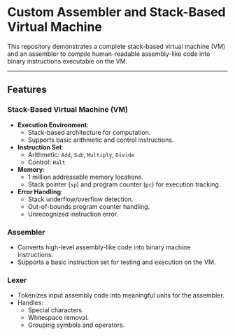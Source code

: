 # Custom Assembler and Stack-Based Virtual Machine

This repository demonstrates a complete stack-based virtual machine (VM) and an assembler to compile human-readable assembly-like code into binary instructions executable on the VM.

---

## Features

### Stack-Based Virtual Machine (VM)

- **Execution Environment**:
  - Stack-based architecture for computation.
  - Supports basic arithmetic and control instructions.
- **Instruction Set**:
  - Arithmetic: `Add`, `Sub`, `Multiply`, `Divide`
  - Control: `Halt`
- **Memory**:
  - 1 million addressable memory locations.
  - Stack pointer (`sp`) and program counter (`pc`) for execution tracking.
- **Error Handling**:
  - Stack underflow/overflow detection.
  - Out-of-bounds program counter handling.
  - Unrecognized instruction error.

### Assembler

- Converts high-level assembly-like code into binary machine instructions.
- Supports a basic instruction set for testing and execution on the VM.

### Lexer

- Tokenizes input assembly code into meaningful units for the assembler.
- Handles:
  - Special characters.
  - Whitespace removal.
  - Grouping symbols and operators.
